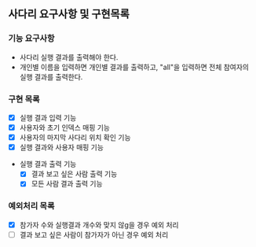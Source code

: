 ## 사다리 요구사항 및 구현목록
### 기능 요구사항
* 사다리 실행 결과를 출력해야 한다.
* 개인별 이름을 입력하면 개인별 결과를 출력하고, "all"을 입력하면 전체 참여자의 실행 결과를 출력한다.

### 구현 목록
* [X] 실행 결과 입력 기능
* [X] 사용자와 초기 인덱스 매핑 기능
* [X] 사용자의 마지막 사다리 위치 확인 기능
* [X] 실행 결과와 사용자 매핑 기능
* 실행 결과 출력 기능
    * [X] 결과 보고 싶은 사람 출력 기능
    * [X] 모든 사람 결과 출력 기능 

### 예외처리 목록
* [X] 참가자 수와 실행결과 개수와 맞지 않g을 경우 예외 처리
* [ ] 결과 보고 싶은 사람이 참가자가 아닌 경우 예외 처리